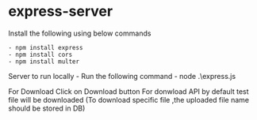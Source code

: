 # express-server

Install the following using below commands
 
    - npm install express
    - npm install cors
    - npm install multer

Server to run locally - Run the following command
    - node .\express.js


For Download
Click on Download button
For donwload API by default test file will be downloaded (To download specific file ,the uploaded file name should be stored in DB)

